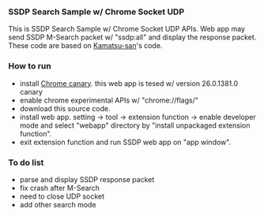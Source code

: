### SSDP Search Sample w/ Chrome Socket UDP
This is SSDP Search Sample w/ Chrome Socket UDP APIs. Web app may send SSDP M-Search packet w/ "ssdp:all" and display the response packet.
These code are based on [Kamatsu-san](https://github.com/KensakuKOMATSU/chrome-upnp)'s code.

### How to run
* install [Chrome canary](https://www.google.com/intl/en/chrome/browser/canary.html).
this web app is tesed w/ version 26.0.1381.0 canary
* enable chrome experimental APIs w/ "chrome://flags/"
* download this source code.
* install web app. setting -> tool -> extension function -> enable developer mode and select "webapp" directory by "install unpackaged extension function".
* exit extension function and run SSDP web app on "app window".

### To do list
* parse and display SSDP response packet
* fix crash after M-Search
* need to close UDP socket
* add other search mode
